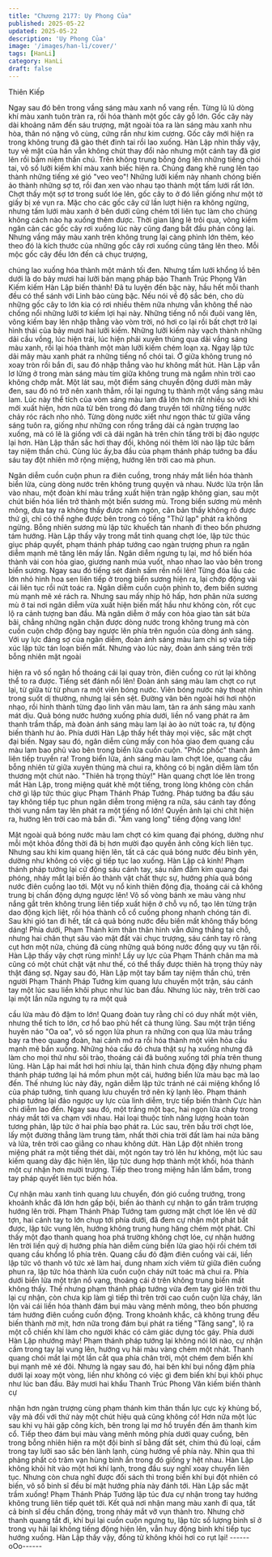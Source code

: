 ```yaml
---
title: "Chương 2177: Uy Phong Của"
published: 2025-05-22
updated: 2025-05-22
description: 'Uy Phong Của'
image: '/images/han-li/cover/'
tags: [HanLi]
category: HanLi
draft: false
---
```


Thiên Kiếp

Ngay sau đó bên trong vầng sáng màu xanh nổ vang rền. Từng lũ
lũ dòng khí màu xanh tuôn tràn ra, rồi hóa thành một gốc cây gỗ
lớn.
Gốc cây này dài khoảng năm đến sáu trượng, mặt ngoài tỏa ra
làn sáng màu xanh nhu hòa, thân nó nặng vô cùng, cứng rắn như
kim cương. Gốc cây mới hiện ra trong không trung đã gào thét
đinh tai rồi lao xuống.
Hàn Lập nhìn thấy vậy, tuy vẻ mặt của hắn vẫn không chút thay
đổi nào nhưng một cánh tay đã giơ lên rồi bấm niệm thần chú.
Trên không trung bỗng ông lên những tiếng chói tai, vô số lưỡi
kiếm khí màu xanh biếc hiện ra. Chúng đang khẽ rung lên tạo
thành những tiếng xé gió "veo veo"!
Những lưỡi kiếm này nhanh chóng biến ảo thành những sợ tơ, rồi
đan xen vào nhau tạo thành một tấm lưới rất lớn.
Chợt thấy một sợ tơ trong suốt lóe lên, gốc cây to ở đó liền giống
như một tờ giấy bị xé vụn ra.
Mặc cho các gốc cây cứ lần lượt hiện ra không ngừng, nhưng
tấm lưới màu xanh ở bên dưới cũng chém tới liên tục làm cho
chúng không cách nào hạ xuống thêm được.
Thời gian lặng lẽ trôi qua, võng kiếm ngăn cản các gốc cây rơi
xuống lúc này cũng đang bắt đầu phản công lại.
Nhưng vầng mây màu xanh trên không trung lại càng phình lớn
thêm, kéo theo đó là kích thước của những gốc cây rơi xuống
cũng tăng lên theo. Mỗi mộc gốc cây đều lớn đến cả chục trượng,

chúng lao xuống hóa thành một mảnh tối đen.
Nhưng tấm lưới khổng lồ bên dưới là do bảy mươi hai lưỡi bản
mạng pháp bảo Thanh Trúc Phong Vân Kiếm kiếm Hàn Lập biến
thành! Đã tu luyện đến bậc này, hầu hết mỗi thanh đều có thể
sánh với Linh bảo cùng bậc. Nếu nói về độ sắc bén, cho dù
những gốc cây to lớn kia có rơi nhiều thêm nữa nhưng vẫn không
thể nào chống nổi những lưỡi tơ kiếm lợi hại này.
Những tiếng nổ nối đuôi vang lên, võng kiếm bay lên nhập thằng
vào vòm trời, nó hơi co lại rồi bất chợt trở lại hình thái của bảy
mươi hai lưỡi kiếm. Những lưỡi kiếm này vạch thành những dải
cầu vồng, lúc hiện trái, lúc hiện phải xuyên thủng qua dải vầng
sáng màu xanh, rồi lại hóa thành một màn lưỡi kiếm chém loạn
xạ.
Ngay lập tức dải mây màu xanh phát ra những tiếng nổ chói tai. Ở
giữa không trung nó xoay tròn rồi bắn đi, sau đó nhập thẳng vào
hư không mất hút.
Hàn Lập vẫn lơ lửng ở trong màn sáng màu tím giữa không trung
mà ngắm nhìn trời cao không chớp mắt.
Một lát sau, một điểm sáng chuyển động dưới màn mây đen, sau
đó nó trở nên xanh thẳm, rồi lại ngưng tụ thành một vầng sáng
màu lam.
Lúc này thể tích của vòm sáng màu lam đã lớn hơn rất nhiều so
với khi mới xuất hiện, hơn nữa từ bên trong đó đang truyền tới
những tiếng nước chảy róc rách nho nhỏ. Từng dòng nước xiết
như ngọn thác từ giữa vầng sáng tuôn ra, giống như những con
rồng trắng dài cả ngàn trượng lao xuống, mà có lẽ là giống với cả
dải ngân hà trên chín tầng trời bị đảo ngược lại hơn.
Hàn Lập thần sắc hơi thay đổi, không nói thêm lời nào lập tức
bấm tay niệm thần chú.
Cùng lúc ấy,ba đầu của phạm thánh pháp tướng ba đầu sáu tay
đột nhiên mở rộng miệng, hướng lên trời cao mà phun.

Ngân diễm cuồn cuộn phun ra điên cuồng, trong nháy mắt liền
hóa thành biển lửa, cùng dòng nước trên không trung quyện và
nhau.
Nước lửa trộn lẫn vào nhau, một đoàn khí màu trắng xuất hiện
tràn ngập không gian, sau một chút biến hóa liền trở thành một
biển sương mù.
Trong biển sương mù mênh mông, đưa tay ra không thấy được
năm ngón, căn bản thấy không rõ được thứ gì, chỉ có thể nghe
được bên trong có tiếng "Thử lạp" phát ra không ngừng. Bỗng
nhiên sương mù lập tức khuếch tán nhanh đi theo bốn phương
tám hướng.
Hàn Lập thấy vậy trong mắt tinh quang chợt lóe, lập tức thúc giục
pháp quyết, phạm thánh pháp tướng cao ngàn trượng phun ra
ngân diễm mạnh mẽ tăng lên mấy lần.
Ngân diễm ngưng tụ lại, mơ hồ biến hóa thành vài con hỏa giao,
giương nanh múa vuốt, nhao nhao lao vào bên trong biển sương.
Ngay sau đó tiếng sét đánh sấm rền nổi lên!
Từng đóa lầu các lớn nhỏ hình hoa sen liên tiếp ở trong biển
sương hiện ra, lại chớp động vài cái liên tục rồi nứt toác ra. Ngân
diễm cuồn cuộn phình to, đem biển sương mù mạnh mẽ xé rách
ra.
Nhưng sau mấy nhịp hô hấp, hơn phân nửa sương mù ở tai nơi
ngân diễm vừa xuất hiện biến mất hầu như không còn, rốt cục lộ
ra cảnh tượng ban đầu.
Mà ngân diễm ở mấy con hỏa giao tàn sát bừa bãi, chẳng những
ngăn chặn được dòng nước trong không trung mà còn cuồn cuộn
chớp động bay ngược lên phía trên nguồn của dòng ánh sáng.
Với uy lực đáng sợ của ngân diễm, đoàn ánh sáng màu lam chỉ
sợ vừa tiếp xúc lập tức tán loạn biến mất.
Nhưng vào lúc này, đoàn ánh sáng trên trời bỗng nhiên mặt ngoài

hiện ra vô số ngân hồ thoáng cái lại quay tròn, điên cuồng co rút
lại không thể to ra được.
Tiếng sét đánh nổi lên!
Đoàn ánh sáng màu lam chợt co rụt lại, từ giữa từ từ phun ra một
viên bóng nước.
Viên bóng nước này thoạt nhìn trong suốt dị thường, nhưng lại
sền sệt. Đường vân bên ngoài hơi hơi nhộn nhạo, rồi hình thành
từng đạo linh văn màu lam, tản ra ánh sáng màu xanh mát dịu.
Quả bóng nước hướng xuống phía dưới, liền nổ vang phát ra âm
thanh trầm thấp, mà đoàn ánh sáng màu lam lại ào ào nứt toác
ra, tự động biến thành hư ảo.
Phía dưới Hàn Lập thấy hết thảy mọi việc, sắc mặt chợt đại biến.
Ngay sau đó, ngân diễm cùng mấy con hỏa giao đem quang cầu
màu lam bao phủ vào bên trong biển lửa cuồn cuộn.
"Phốc phốc" thanh âm liên tiếp truyền ra!
Trong biển lửa, ánh sáng màu lam chợt lóe, quang cầu bỗng
nhiên từ giữa xuyên thủng mà chui ra, không có bị ngân diễm làm
tổn thương một chút nào.
"Thiên hà trọng thủy!"
Hàn quang chợt lóe lên trong mắt Hàn Lập, trong miệng quát khẽ
một tiếng, trong lòng không còn chần chờ gì lập tức thúc giục
Phạm Thánh Pháp Tướng.
Pháp tướng ba đầu sáu tay không tiếp tục phun ngân diễm trong
miệng ra nữa, sáu cánh tay đồng thời vung nắm tay lên phát ra
một tiếng nổ lớn!
Quyền ảnh lại chi chít hiện ra, hướng lên trời cao mà bắn đi.
"Ầm vang long" tiếng động vang lớn!

Mặt ngoài quả bóng nước màu lam chợt có kim quang đại phóng,
dường như mỗi một khỏa đồng thời đã bị hơn mười đạo quyền
ảnh công kích liên tục.
Nhưng sau khi kim quang hiện lên, tất cả các quả bóng nước đều
bình yên, dường như không có việc gì tiếp tục lao xuống.
Hàn Lập cả kinh!
Phạm thánh pháp tướng lại cử động sáu cánh tay, sáu nắm đấm
kim quang đại phóng, nháy mắt lại biến ảo thành vật chất thực sự,
hướng phía quả bóng nước điên cuồng lao tới.
Một vụ nổ kinh thiên động địa, thoáng cái cả không trung bị chấn
động dựng ngược lên!
Vô số vòng bánh xe màu vàng như nắng gắt trên không trung liên
tiếp xuất hiện ở chỗ vụ nổ, tạo lên từng trận dao động kịch liệt, rồi
hóa thành cỗ cổ cuồng phong nhanh chóng tán đi.
Sau khi gió tan đi hết, tất cả quả bóng nước đều biến mất không
thấy bóng dáng!
Phía dưới, Phạm Thánh kim thân thân hình vẫn đứng thẳng tại
chỗ, nhưng hai chân thụt sâu vào mặt đất vài chục trượng, sáu
cánh tay rõ ràng cụt hơn một nửa, chúng đã cùng những quả
bóng nước đồng quy vu tận rồi.
Hàn Lập thấy vậy chợt rùng mình!
Lấy uy lực của Phạm Thánh chân ma mà cũng có một chút chật
vật như thế, có thể thấy được thiên hà trọng thủy này thật đáng
sợ.
Ngay sau đó, Hàn Lập một tay bấm tay niệm thần chú, trên người
Phạm Thánh Pháp Tướng kim quang lưu chuyển một trận, sáu
cánh tay một lúc sau liền khôi phục như lúc ban đầu.
Nhưng lúc này, trên trời cao lại một lần nữa ngưng tụ ra một quả

cầu lửa màu đỏ đậm to lớn!
Quang đoàn tuy rằng chỉ có duy nhất một viên, nhưng thể tích to
lớn, cơ hồ bao phủ hết cả thung lũng.
Sau một trận tiếng huyên náo "Oa oa", vô số ngọn lửa phun ra
những con quạ lửa màu trắng bay ra theo quang đoàn, hai cánh
mở ra rồi hóa thành một viên hỏa cầu mạnh mẽ bắn xuống.
Những hỏa cầu đó chưa thật sự hạ xuống nhưng đã làm cho mọi
thứ như sôi trào, thoáng cái đã buông xuống tới phía trên thung
lũng.
Hàn Lập hai mắt hơi hơi nhíu lại, thân hình chưa động đậy nhưng
phạm thánh pháp tướng lại há mồm phun một cái, hướng biển
lửa màu bạc mà lao đến.
Thế nhưng lúc này đây, ngân diễm lập tức tránh né cái miệng
khổng lồ của pháp tướng, tinh quang lưu chuyển trở nên kỳ lạnh
lẽo.
Phạm thánh pháp tướng lại đảo ngược uy lực của linh diễm, trực
tiếp biến thành Cực hàn chi diễm lao đến.
Ngay sau đó, một trắng một bạc, hai ngọn lửa cháy trong nháy
mắt tới va chạm với nhau. Hai loại thuộc tính năng lượng hoàn
toàn tương phản, lập tức ở hai phía bạo phát ra.
Lúc sau, trên bầu trời chợt lóe, lấy một đường thẳng làm trung
tâm, nhất thời chia trời đất làm hai nửa băng và lửa, trên trời cao
giằng co nhau không dứt.
Hàn Lập đột nhiên trong miệng phát ra một tiếng thét dài, một
ngón tay trỏ lên hư không, một lúc sau kiếm quang dày đặc hiện
lên, lập tức dung hợp thành một khối, hóa thành một cự nhận hơn
mười trượng.
Tiếp theo trong miệng hắn lẩm bẩm, trong tay pháp quyết liên tục
biến hóa.

Cự nhận màu xanh tinh quang lưu chuyển, đón gió cuồng trướng,
trong khoảnh khắc đã lớn hơn gấp bội, biến ảo thành cự nhận to
gần trăm trượng hướng lên trời.
Phạm Thánh Pháp Tướng tam gương mặt chợt lóe lên vẻ dữ tợn,
hai cánh tay to lớn chụp tới phía dưới, đã đem cự nhận một phát
bắt được, lập tức vung lên, hướng không trung hung hăng chém
một phát.
Chỉ thấy một đạo thanh quang hoa phá trường không chợt lóe, cự
nhận hướng lên trời liền quỷ dị hướng phía hàn diễm cùng biển
lửa giao hội rồi chém tới quang cầu khổng lồ phía trên.
Quang cầu đỏ đậm điên cuồng vài cái, liền lập tức vô thanh vô
tức xẻ làm hai, dung nham xích viêm từ giữa điên cuồng phun ra,
lập tức hóa thành lửa cuồn cuộn cháy nứt toác mà chui ra.
Phía dưới biển lửa một trận nổ vang, thoáng cái ở trên không
trung biến mất không thấy.
Thế nhưng phạm thánh pháp tướng vừa đem tay giơ lên trời thu
lại cự nhận, còn chưa kịp làm gì tiếp thì trên trời cao cuồn cuộn
lửa cháy, lăn lộn vài cái liền hóa thành đám bụi màu vàng mênh
mông, theo bốn phương tám hướng điên cuồng cuốn động.
Trong khoảnh khắc, cả không trung đều biến thành mờ mịt, hơn
nữa trong đám bụi phát ra tiếng "Tăng sang", lộ ra một cỗ chiến
khí làm cho người khác có cảm giác dựng tóc gáy.
Phía dưới Hàn Lập nhướng mày!
Phạm thánh pháp tướng lại không nói lời nào, cự nhận cầm trong
tay lại vung lên, hướng vụ hải màu vàng chém một nhát.
Thanh quang chói mắt lại một lần cắt qua phía chân trời, một
chém đem biển khí bụi mạnh mẽ xé đôi. Nhưng là ngay sau đó,
hai bên khí bụi nồng đậm phía dưới lại xoay một vòng, liền như
không có việc gì đem biển khí bụi khôi phục như lúc ban đầu.
Bảy mươi hai khẩu Thanh Trúc Phong Vân kiếm biến thành cự

nhận hơn ngàn trượng cùng phạm thánh kim thân thần lực cực kỳ
khủng bố, vậy mà đối với thứ này một chút hiệu quả cũng không
có!
Hơn nữa một lúc sau khi vụ hải gặp công kích, bên trong lại mơ
hồ truyền đến âm thanh kim cổ.
Tiếp theo đám bụi màu vàng mênh mông phía dưới quay cuồng,
bên trong bỗng nhiên hiện ra một đội binh sĩ bằng đất sét, chim
thú đủ loại, cầm trong tay lưỡi sao sắc bén lành lạnh, cùng hướng
về phía này. Nhìn qua thì phảng phất có trăm vạn hùng binh ẩn
trong đó giống y hệt nhau.
Hàn Lập không khỏi hít vào một hơi khí lạnh, trong đầu suy nghĩ
xoay chuyển liên tục. Nhưng còn chưa nghĩ được đối sách thì
trong biển khí bụi đột nhiên có biến, vô số binh sĩ đều bí mật
hướng phía này đánh tới.
Hàn Lập sắc mặt trầm xuống!
Phạm Thánh Pháp Tướng lập túc đưa cự nhận trong tay hướng
không trung liên tiếp quét tới.
Kết quả nơi nhận mang màu xanh đi qua, tất cả binh sĩ đều chấn
động, trong nháy mắt vỡ vụn thành tro. Nhưng chờ thanh quang
tắt đi, khí bụi lại cuồn cuộn ngưng tụ, lập tức số lượng binh sĩ ở
trong vụ hải lại không tiếng động hiện lên, vẫn huy động binh khí
tiếp tục hướng xuống.
Hàn Lập thấy vậy, đồng tử không khỏi hơi co rụt lại!
------oOo------
